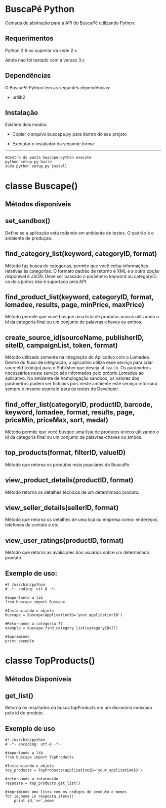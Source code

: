 BuscaPé Python
==============

Camada de abstração para a API do BuscaPé utilizando Python.

Requerimentos
--------------
Python 2.6 oo superior da serie 2.x

Ainda nao foi testado com a versao 3.x

Dependências
--------------
O BuscaPé Python tem as seguintes dependências:

- urllib2


Instalação
-------------
Existem dois modos:

- Copiar o arquivo buscape.py para dentro do seu projeto

- Executar o instalador da seguinte forma:
--------------------------------------------
    
    #dentro da pasta buscape-python execute
    python setup.py build
    sudo python setup.py install


classe Buscape()
=================

Métodos disponíveis
--------------------

set_sandbox()
--------------
Define se a aplicação está rodando em ambiente de testes. O padrão é o ambiente de produçao.

find_category_list(keyword, categoryID, format)
------------------------------------------------------------
Método faz busca de categorias, permite que você exiba informações relativas às categorias. O formato padrão de retorno é XML e a outra opção disponível é JSON.
Deve ser passado o parâmetro keyword ou categoryID, os dois juntos não é suportado pela API

find_product_list(keyword, categoryID, format, lomadee, results, page, minPrice, maxPrice)
-----------------------------------------------------------------------------------------
Método permite que você busque uma lista de produtos únicos utilizando o id da categoria final ou um conjunto de palavras-chaves ou ambos.

create_source_id(sourceName, publisherID, siteID, campaignList, token, format)
-------------------------------------------------------------------------------------------------------------
Método utilizado somente na integração do Aplicativo com o Lomadee.
Dentro do fluxo de integração, o aplicativo utiliza esse serviço para criar sourceId (código) para o Publisher que deseja utiliza-lo.
Os parâmetros necessários neste serviço são informados pelo próprio Lomadee ao aplicativo.
No ambiente de homologação sandbox, os valores dos parâmetros podem ser fictícios pois neste ambiente este serviço retornará sempre o mesmo sourceId para os testes do Developer.

find_offer_list(categoryID, productID, barcode, keyword, lomadee, format, results, page, priceMin, priceMax, sort, medal)
-------------------------------------------------------------------------------
Método permite que você busque uma lista de produtos únicos utilizando o id da categoria final ou um conjunto de palavras-chaves ou ambos.

top_products(format, filterID, valueID)
-----------------------
Método que retorna os produtos mais populares do BuscaPé.

view_product_details(productID, format)
---------------------------------------------------
Método retorna os detalhes técnicos de um determinado produto.

view_seller_details(sellerID, format)
-------------------------------------------------
Método que retorna os detalhes de uma loja ou empresa como: endereços, telefones de contato e etc.

view_user_ratings(productID, format)
------------------------------------------
Método que retorna as avaliações dos usuários sobre um determinado produto.


Exemplo de uso:
-----------------

    #! /usr/bin/python
    # -*- coding: utf-8 -*-

    #importanto a lib
    from buscape import Buscape

    #Instanciando o objeto
    buscape = Buscape(applicationID='your_applicationID')

    #Retornando a categoria 77
    exemplo = buscape.find_category_list(categoryID=77)

    #Imprimindo
    print exemplo


classe TopProducts()
==========================

Métodos Disponíveis
---------------------

get_list()
-------------
Retorna os resultados da busca topProducts em um dicionário indexado pelo id do produto.

Exemplo de uso
----------------

	#! /usr/bin/python
	# -*- encoding: utf-8 -*-
	
	#importando a lib
	from buscape import TopProducts

	#Instanciando o objeto
	top_products = TopProducts(applicationID='your_applicationID')
	
	#retornando a informação
	resposta = top_products.get_list()

	#imprimindo uma lista com os códigos de produto e nomes
	for id,nome in resposta.items():
		print id,'=>',nome

